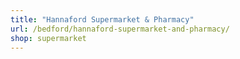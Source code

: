 ```yaml
---
title: "Hannaford Supermarket & Pharmacy"
url: /bedford/hannaford-supermarket-and-pharmacy/
shop: supermarket
---
```

